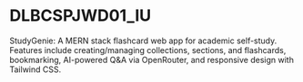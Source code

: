 # DLBCSPJWD01_IU
StudyGenie: A MERN stack flashcard web app for academic self-study. Features include creating/managing collections, sections, and flashcards, bookmarking, AI-powered Q&amp;A via OpenRouter, and responsive design with Tailwind CSS.
